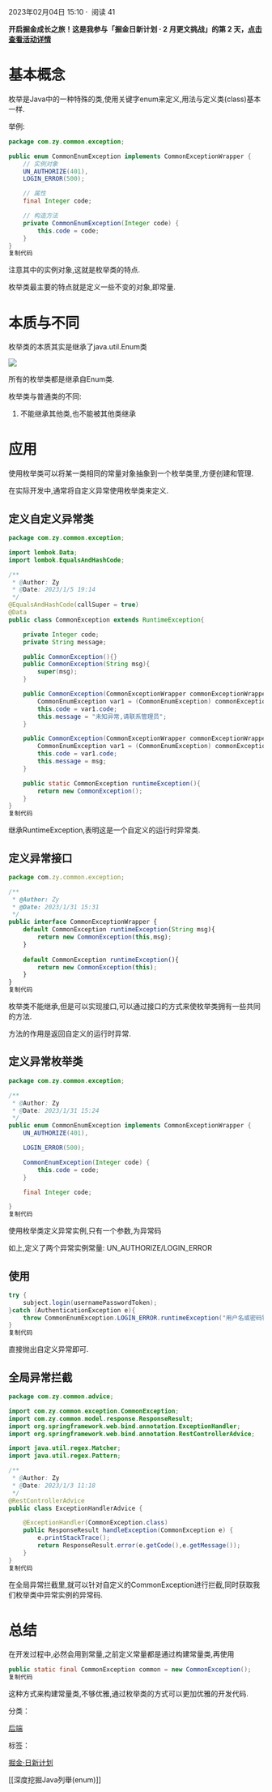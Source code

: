 
2023年02月04日 15:10 ·  阅读 41

**开启掘金成长之旅！这是我参与「掘金日新计划 · 2 月更文挑战」的第 2 天，[点击查看活动详情](https://juejin.cn/post/7194721470063312933 "https://juejin.cn/post/7194721470063312933")**

# 基本概念

枚举是Java中的一种特殊的类,使用关键字enum来定义,用法与定义类(class)基本一样.

举例:

```java
package com.zy.common.exception;

public enum CommonEnumException implements CommonExceptionWrapper {
    // 实例对象
    UN_AUTHORIZE(401),
    LOGIN_ERROR(500);

    // 属性
    final Integer code;

    // 构造方法
    private CommonEnumException(Integer code) {
        this.code = code;
    }
}
复制代码
```

注意其中的实例对象,这就是枚举类的特点.

枚举类最主要的特点就是定义一些不变的对象,即常量.

# 本质与不同

枚举类的本质其实是继承了java.util.Enum类

![](media/65a1920429e54f3c84f5f441d5991e97~tplv-k3u1fbpfcp-zoom-in-crop-mark!4536!0!0!0.awebp.webp)

所有的枚举类都是继承自Enum类.

枚举类与普通类的不同:

1.  不能继承其他类,也不能被其他类继承

# 应用

使用枚举类可以将某一类相同的常量对象抽象到一个枚举类里,方便创建和管理.

在实际开发中,通常将自定义异常使用枚举类来定义.

## 定义自定义异常类

```java
package com.zy.common.exception;

import lombok.Data;
import lombok.EqualsAndHashCode;

/**
 * @Author: Zy
 * @Date: 2023/1/5 19:14
 */
@EqualsAndHashCode(callSuper = true)
@Data
public class CommonException extends RuntimeException{

    private Integer code;
    private String message;

    public CommonException(){}
    public CommonException(String msg){
        super(msg);
    }

    public CommonException(CommonExceptionWrapper commonExceptionWrapper){
        CommonEnumException var1 = (CommonEnumException) commonExceptionWrapper;
        this.code = var1.code;
        this.message = "未知异常,请联系管理员";
    }

    public CommonException(CommonExceptionWrapper commonExceptionWrapper, String msg){
        CommonEnumException var1 = (CommonEnumException) commonExceptionWrapper;
        this.code = var1.code;
        this.message = msg;
    }

    public static CommonException runtimeException(){
        return new CommonException();
    }
}
复制代码
```

继承RuntimeException,表明这是一个自定义的运行时异常类.

## 定义异常接口

```typescript
package com.zy.common.exception;

/**
 * @Author: Zy
 * @Date: 2023/1/31 15:31
 */
public interface CommonExceptionWrapper {
    default CommonException runtimeException(String msg){
        return new CommonException(this,msg);
    }
    
    default CommonException runtimeException(){
        return new CommonException(this);
    }
}
复制代码
```

枚举类不能继承,但是可以实现接口,可以通过接口的方式来使枚举类拥有一些共同的方法.

方法的作用是返回自定义的运行时异常.

## 定义异常枚举类

```java
package com.zy.common.exception;

/**
 * @Author: Zy
 * @Date: 2023/1/31 15:24
 */
public enum CommonEnumException implements CommonExceptionWrapper {
    UN_AUTHORIZE(401),

    LOGIN_ERROR(500);

    CommonEnumException(Integer code) {
        this.code = code;
    }

    final Integer code;

}
复制代码
```

使用枚举类定义异常实例,只有一个参数,为异常码

如上,定义了两个异常实例常量: UN_AUTHORIZE/LOGIN_ERROR

## 使用

```csharp
try {
    subject.login(usernamePasswordToken);
}catch (AuthenticationException e){
    throw CommonEnumException.LOGIN_ERROR.runtimeException("用户名或密码错误");
}
复制代码
```

直接抛出自定义异常即可.

## 全局异常拦截

```java
package com.zy.common.advice;

import com.zy.common.exception.CommonException;
import com.zy.common.model.response.ResponseResult;
import org.springframework.web.bind.annotation.ExceptionHandler;
import org.springframework.web.bind.annotation.RestControllerAdvice;

import java.util.regex.Matcher;
import java.util.regex.Pattern;

/**
 * @Author: Zy
 * @Date: 2023/1/3 11:18
 */
@RestControllerAdvice
public class ExceptionHandlerAdvice {

    @ExceptionHandler(CommonException.class)
    public ResponseResult handleException(CommonException e) {
        e.printStackTrace();
        return ResponseResult.error(e.getCode(),e.getMessage());
    }
}
复制代码
```

在全局异常拦截里,就可以针对自定义的CommonException进行拦截,同时获取我们枚举类中异常实例的异常码.

# 总结

在开发过程中,必然会用到常量,之前定义常量都是通过构建常量类,再使用

```java
public static final CommonException common = new CommonException();
复制代码
```

这种方式来构建常量类,不够优雅,通过枚举类的方式可以更加优雅的开发代码.

分类：

[后端](https://juejin.cn/backend)

标签：

[掘金·日新计划](https://juejin.cn/tag/%E6%8E%98%E9%87%91%C2%B7%E6%97%A5%E6%96%B0%E8%AE%A1%E5%88%92)

[[深度挖掘Java列舉(enum)]]